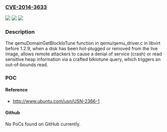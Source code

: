 ### [CVE-2014-3633](https://cve.mitre.org/cgi-bin/cvename.cgi?name=CVE-2014-3633)
![](https://img.shields.io/static/v1?label=Product&message=n%2Fa&color=blue)
![](https://img.shields.io/static/v1?label=Version&message=%3D%20n%2Fa%20&color=brighgreen)
![](https://img.shields.io/static/v1?label=Vulnerability&message=n%2Fa&color=brighgreen)

### Description

The qemuDomainGetBlockIoTune function in qemu/qemu_driver.c in libvirt before 1.2.9, when a disk has been hot-plugged or removed from the live image, allows remote attackers to cause a denial of service (crash) or read sensitive heap information via a crafted blkiotune query, which triggers an out-of-bounds read.

### POC

#### Reference
- http://www.ubuntu.com/usn/USN-2366-1

#### Github
No PoCs found on GitHub currently.

